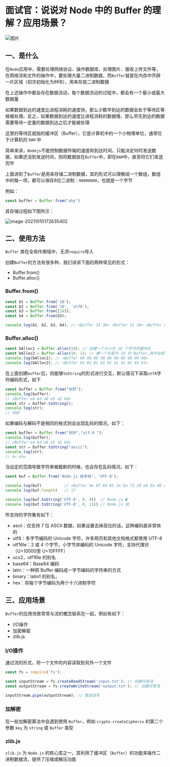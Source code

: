 # 面试官：说说对 Node 中的 Buffer 的理解？应用场景？



![图片](https://cdn.jsdelivr.net/gh/IceRain-mvc/cdn/img/image-20211010172640978.png)

## 一、是什么

在`Node`应用中，需要处理网络协议、操作数据库、处理图片、接收上传文件等，在网络流和文件的操作中，要处理大量二进制数据，而`Buffer`就是在内存中开辟一片区域（初次初始化为8KB），用来存放二进制数据

在上述操作中都会存在数据流动，每个数据流动的过程中，都会有一个最小或最大数据量

如果数据到达的速度比进程消耗的速度快，那么少数早到达的数据会处于等待区等候被处理。反之，如果数据到达的速度比进程消耗的数据慢，那么早先到达的数据需要等待一定量的数据到达之后才能被处理

这里的等待区就指的缓冲区（Buffer），它是计算机中的一个小物理单位，通常位于计算机的 `RAM` 中

简单来讲，`Nodejs`不能控制数据传输的速度和到达时间，只能决定何时发送数据，如果还没到发送时间，则将数据放在`Buffer`中，即在`RAM`中，直至将它们发送完毕

上面讲到了`Buffer`是用来存储二进制数据，其的形式可以理解成一个数组，数组中的每一项，都可以保存8位二进制：`00000000`，也就是一个字节

例如：

```js
const buffer = Buffer.from("why")
```

其存储过程如下图所示：

![image-20211010172635402](https://cdn.jsdelivr.net/gh/IceRain-mvc/cdn/img/image-20211010172635402.png)

## 二、使用方法

`Buffer` 类在全局作用域中，无须`require`导入

创建`Buffer`的方法有很多种，我们讲讲下面的两种常见的形式：

- Buffer.from()
- Buffer.alloc()

### Buffer.from()

```js
const b1 = Buffer.from('10');
const b2 = Buffer.from('10', 'utf8');
const b3 = Buffer.from([10]);
const b4 = Buffer.from(b3);

console.log(b1, b2, b3, b4); // <Buffer 31 30> <Buffer 31 30> <Buffer 0a> <Buffer 0a>
```

### Buffer.alloc()

```js
const bAlloc1 = Buffer.alloc(10); // 创建一个大小为 10 个字节的缓冲区
const bAlloc2 = Buffer.alloc(10, 1); // 建一个长度为 10 的 Buffer,其中全部填充了值为 `1` 的字节
console.log(bAlloc1); // <Buffer 00 00 00 00 00 00 00 00 00 00>
console.log(bAlloc2); // <Buffer 01 01 01 01 01 01 01 01 01 01>
```

在上面创建`buffer`后，则能够`toString`的形式进行交互，默认情况下采取`utf8`字符编码形式，如下

```js
const buffer = Buffer.from("你好");
console.log(buffer);
// <Buffer e4 bd a0 e5 a5 bd>
const str = buffer.toString();
console.log(str);
// 你好
```

如果编码与解码不是相同的格式则会出现乱码的情况，如下：

```js
const buffer = Buffer.from("你好","utf-8 ");
console.log(buffer);
// <Buffer e4 bd a0 e5 a5 bd>
const str = buffer.toString("ascii");
console.log(str); 
// d= e%=
```

当设定的范围导致字符串被截断的时候，也会存在乱码情况，如下：

```js
const buf = Buffer.from('Node.js 技术栈', 'UTF-8');

console.log(buf)          // <Buffer 4e 6f 64 65 2e 6a 73 20 e6 8a 80 e6 9c af e6 a0 88>
console.log(buf.length)   // 17

console.log(buf.toString('UTF-8', 0, 9))  // Node.js �
console.log(buf.toString('UTF-8', 0, 11)) // Node.js 技
```

所支持的字符集有如下：

- ascii：仅支持 7 位 ASCII 数据，如果设置去掉高位的话，这种编码是非常快的
- utf8：多字节编码的 Unicode 字符，许多网页和其他文档格式都使用 UTF-8
- utf16le：2 或 4 个字节，小字节序编码的 Unicode 字符，支持代理对（U+10000至 U+10FFFF）
- ucs2，utf16le 的别名
- base64：Base64 编码
- latin：一种把 Buffer 编码成一字节编码的字符串的方式
- binary：latin1 的别名，
- hex：将每个字节编码为两个十六进制字符

## 三、应用场景

`Buffer`的应用场景常常与流的概念联系在一起，例如有如下：

- I/O操作
- 加密解密
- zlib.js

### I/O操作

通过流的形式，将一个文件的内容读取到另外一个文件

```js
const fs = require('fs');

const inputStream = fs.createReadStream('input.txt'); // 创建可读流
const outputStream = fs.createWriteStream('output.txt'); // 创建可写流

inputStream.pipe(outputStream); // 管道读写
```

### 加解密

在一些加解密算法中会遇到使用 `Buffer`，例如 `crypto.createCipheriv` 的第二个参数 `key` 为 `string` 或 `Buffer` 类型

### zlib.js

`zlib.js` 为 `Node.js` 的核心库之一，其利用了缓冲区（`Buffer`）的功能来操作二进制数据流，提供了压缩或解压功能